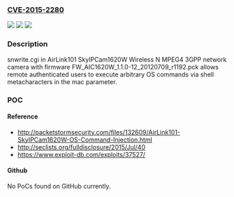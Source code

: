 ### [CVE-2015-2280](https://cve.mitre.org/cgi-bin/cvename.cgi?name=CVE-2015-2280)
![](https://img.shields.io/static/v1?label=Product&message=n%2Fa&color=blue)
![](https://img.shields.io/static/v1?label=Version&message=n%2Fa&color=blue)
![](https://img.shields.io/static/v1?label=Vulnerability&message=n%2Fa&color=brighgreen)

### Description

snwrite.cgi in AirLink101 SkyIPCam1620W Wireless N MPEG4 3GPP network camera with firmware FW_AIC1620W_1.1.0-12_20120709_r1192.pck allows remote authenticated users to execute arbitrary OS commands via shell metacharacters in the mac parameter.

### POC

#### Reference
- http://packetstormsecurity.com/files/132609/AirLink101-SkyIPCam1620W-OS-Command-Injection.html
- http://seclists.org/fulldisclosure/2015/Jul/40
- https://www.exploit-db.com/exploits/37527/

#### Github
No PoCs found on GitHub currently.

